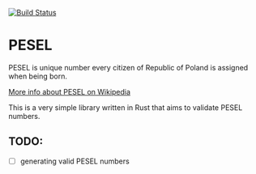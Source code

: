 [![Build Status](https://travis-ci.org/MaciekTalaska/pesel.svg?branch=master)](https://travis-ci.org/MaciekTalaska/pesel)

PESEL
=====

PESEL is unique number every citizen of Republic of Poland is assigned when being born. 

[More info about PESEL on Wikipedia](https://en.wikipedia.org/wiki/PESEL)

This is a very simple library written in Rust that aims to validate PESEL numbers.

TODO:
-----

 - [ ] generating valid PESEL numbers